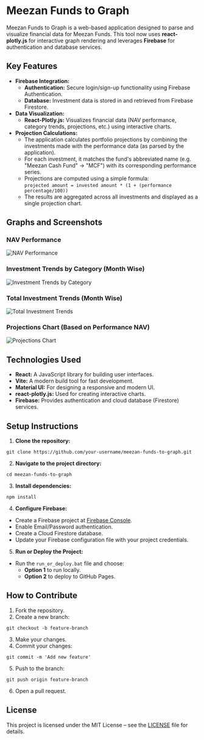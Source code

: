 # Meezan Funds to Graph

Meezan Funds to Graph is a web-based application designed to parse and visualize financial data for Meezan Funds. This tool now uses **react-plotly.js** for interactive graph rendering and leverages **Firebase** for authentication and database services.

## Key Features

- **Firebase Integration:**
  - **Authentication:** Secure login/sign-up functionality using Firebase Authentication.
  - **Database:** Investment data is stored in and retrieved from Firebase Firestore.
- **Data Visualization:**
  - **React-Plotly.js:** Visualizes financial data (NAV performance, category trends, projections, etc.) using interactive charts.
- **Projection Calculations:**
  - The application calculates portfolio projections by combining the investments made with the performance data (as parsed by the application).
  - For each investment, it matches the fund's abbreviated name (e.g. "Meezan Cash Fund" → "MCF") with its corresponding performance series.
  - Projections are computed using a simple formula:  
    `projected amount = invested amount * (1 + (performance percentage/100))`
  - The results are aggregated across all investments and displayed as a single projection chart.

## Graphs and Screenshots

### NAV Performance

![NAV Performance](./screenshots/nav-performance.png)

### Investment Trends by Category (Month Wise)

![Investment Trends by Category](./screenshots/investment-trends-category.png)

### Total Investment Trends (Month Wise)

![Total Investment Trends](./screenshots/total-investment-trends.png)

### Projections Chart (Based on Performance NAV)

![Projections Chart](./screenshots/projections-chart.png)

## Technologies Used

- **React:** A JavaScript library for building user interfaces.
- **Vite:** A modern build tool for fast development.
- **Material UI:** For designing a responsive and modern UI.
- **react-plotly.js:** Used for creating interactive charts.
- **Firebase:** Provides authentication and cloud database (Firestore) services.

## Setup Instructions

1. **Clone the repository:**

```
git clone https://github.com/your-username/meezan-funds-to-graph.git
```

2. **Navigate to the project directory:**

```
cd meezan-funds-to-graph
```

3. **Install dependencies:**

```
npm install
```

4. **Configure Firebase:**

- Create a Firebase project at [Firebase Console](https://console.firebase.google.com/).
- Enable Email/Password authentication.
- Create a Cloud Firestore database.
- Update your Firebase configuration file with your project credentials.

5. **Run or Deploy the Project:**

- Run the `run_or_deploy.bat` file and choose:
  - **Option 1** to run locally.
  - **Option 2** to deploy to GitHub Pages.

## How to Contribute

1. Fork the repository.
2. Create a new branch:

```
git checkout -b feature-branch
```

3. Make your changes.
4. Commit your changes:

```
git commit -m 'Add new feature'
```

5. Push to the branch:

```
git push origin feature-branch
```

6. Open a pull request.

## License

This project is licensed under the MIT License – see the [LICENSE](LICENSE) file for details.
